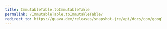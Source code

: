 ```yaml
---
title: ImmutableTable.toImmutableTable
permalink: /ImmutableTable.toImmutableTable/
redirect_to: https://guava.dev/releases/snapshot-jre/api/docs/com/google/common/collect/ImmutableTable.html#toImmutableTable-java.util.function.Function-java.util.function.Function-java.util.function.Function-
---
```

